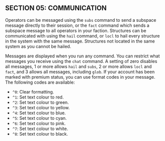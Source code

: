 ## SECTION 05: COMMUNICATION

Operators can be messaged using the `subs` command to send a subspace message directly to their session, or the `fact` command which sends a subspace message to all operators in your faction. Structures can be communicated with using the `hail` command, or `locl` to hail every structure in the system with the same message. Structures not located in the same system as you cannot be hailed.

Messages are displayed when you run any command. You can restrict what messages you receive using the `chat` command. A setting of zero disables all messages, 1 or more allows `hail` and `subs`, 2 or more allows `locl` and `fact`, and 3 allows all messages, including `glob`. If your account has been marked with premium status, you can use format codes in your message. The following codes are available:

- `^0`: Clear formatting.
- `^1`: Set text colour to red.
- `^2`: Set text colour to green.
- `^3`: Set text colour to yellow.
- `^4`: Set text colour to blue.
- `^5`: Set text colour to cyan.
- `^6`: Set text colour to pink.
- `^7`: Set text colour to white.
- `^8`: Set text colour to black.
